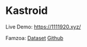 # Kastroid

Live Demo: <https://1111920.xyz/>

Famzoa: [Dataset](https://zenodo.org/records/4463389) [Github](https://github.com/UPCArtifacts/FAMAZOA)
